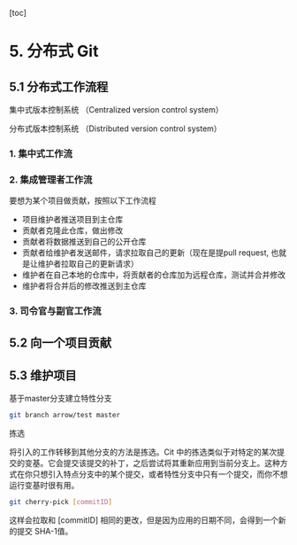 [toc]

# 5. 分布式 Git

## 5.1 分布式工作流程

集中式版本控制系统 （Centralized version control system）

分布式版本控制系统 （Distributed version control system）

### 1. 集中式工作流

### 2. 集成管理者工作流

要想为某个项目做贡献，按照以下工作流程

- 项目维护者推送项目到主仓库
- 贡献者克隆此仓库，做出修改
- 贡献者将数据推送到自己的公开仓库
- 贡献者给维护者发送邮件，请求拉取自己的更新（现在是提pull request, 也就是让维护者拉取自己的更新请求）
- 维护者在自己本地的仓库中，将贡献者的仓库加为远程仓库，测试并合并修改
- 维护者将合并后的修改推送到主仓库

### 3. 司令官与副官工作流

## 5.2 向一个项目贡献

## 5.3 维护项目

基于master分支建立特性分支

```bash
git branch arrow/test master
```

拣选

将引入的工作转移到其他分支的方法是拣选。Cit 中的拣选类似于对特定的某次提交的变基。它会提交该提交的补丁，之后尝试将其重新应用到当前分支上。这种方式在你只想引入特点分支中的某个提交，或者特性分支中只有一个提交，而你不想运行变基时很有用。

```bash
git cherry-pick [commitID]
```

这样会拉取和 [commitID] 相同的更改，但是因为应用的日期不同，会得到一个新的提交 SHA-1值。

